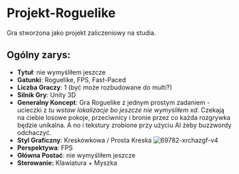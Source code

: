 # Projekt-Roguelike
Gra stworzona jako projekt zaliczeniowy na studia.

## Ogólny zarys:

- **Tytuł**: nie wymyśliłem jeszcze
- **Gatunki**: Roguelike, FPS, Fast-Paced
- **Liczba Graczy**: 1 (być może rozbudowane do multi?)
- **Silnik Gry**: Unity 3D
- **Generalny Koncept**: Gra Roguelike z jednym prostym zadaniem - ucieczki z *tu wstaw lokalizacje bo jeszcze nie wymysliłem xd*. Czekają na ciebie losowe pokoje, przeciwnicy i bronie przez co każda rozgrywka będzie unikalna. A no i tekstury zrobione przy użyciu AI żeby buzzwordy odchaczyć.
- **Styl Graficzny**: Kreskówkowa / Prosta Kreska ![69782-xrchazgf-v4](https://github.com/user-attachments/assets/5abc7cab-f07f-465e-9946-d491d08bf0b4)
- **Perspektywa**: FPS
- **Główna Postać**: nie wymyśliłem jeszcze
- **Sterowanie:** Klawiatura + Myszka
